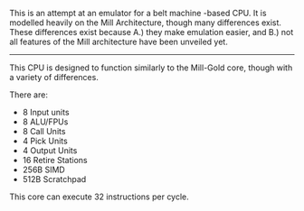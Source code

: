 This is an attempt at an emulator for a belt machine -based CPU. It is modelled heavily on the Mill Architecture, though many differences exist. These differences exist because A.) they make emulation easier, and B.) not all features of the Mill architecture have been unveiled yet.

---

This CPU is designed to function similarly to the Mill-Gold core, though with a variety of differences.

There are:
  * 8 Input units
  * 8 ALU/FPUs
  * 8 Call Units
  * 4 Pick Units
  * 4 Output Units
  * 16 Retire Stations
  * 256B SIMD
  * 512B Scratchpad

This core can execute 32 instructions per cycle.
